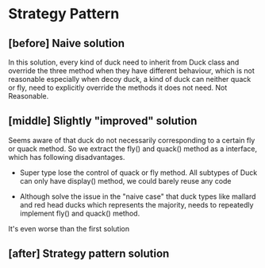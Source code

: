 # Strategy Pattern

## [before] Naive solution

In this solution, every kind of duck need to inherit from Duck class and override the three method
when they have different behaviour, which is not reasonable especially when decoy duck, a kind of
duck can neither quack or fly, need to explicitly override the methods it does not need.
Not Reasonable.


## [middle] Slightly "improved" solution

Seems aware of that duck do not necessarily corresponding to a certain fly or quack method.
So we extract the fly() and quack() method as a interface, which has following disadvantages.

* Super type lose the control of quack or fly method. All subtypes of Duck can only have display() method,
we could barely reuse any code

* Although solve the issue in the "naive case" that duck types like mallard and red head ducks which represents
the majority, needs to repeatedly implement fly() and quack() method.

It's even worse than the first solution

## [after] Strategy pattern solution

